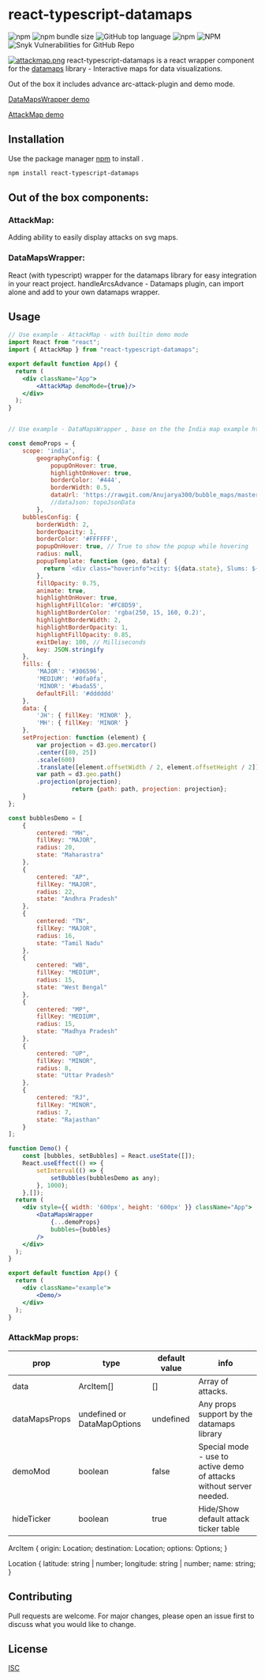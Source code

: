 # react-typescript-datamaps
![npm](https://img.shields.io/npm/v/react-typescript-datamaps) ![npm bundle size](https://img.shields.io/bundlephobia/min/react-typescript-datamaps) ![GitHub top language](https://img.shields.io/github/languages/top/orenef/react-typescript-datamaps) ![npm](https://img.shields.io/npm/dt/react-typescript-datamaps) ![NPM](https://img.shields.io/npm/l/react-typescript-datamaps) ![Snyk Vulnerabilities for GitHub Repo](https://img.shields.io/snyk/vulnerabilities/github/orenef/react-typescript-datamaps)

[![attackmap.png](https://i.postimg.cc/76vPqtDS/attackmap.png)](https://postimg.cc/KKNhNN1Y)
react-typescript-datamaps is a react wrapper component for the [datamaps](https://github.com/markmarkoh/datamaps) library - Interactive maps for data visualizations.

Out of the box it includes advance arc-attack-plugin and demo mode.

[DataMapsWrapper demo](https://codesandbox.io/s/react-typescript-datamaps-lgzbz)

[AttackMap demo](https://codesandbox.io/s/react-typescript-datamaps-2-l7ebe)
## Installation

Use the package manager [npm](https://www.npmjs.com/package/react-typescript-datamaps) to install .

```bash
npm install react-typescript-datamaps
```
## Out of the box components:

### AttackMap:
Adding ability to easily display attacks on svg maps.

### DataMapsWrapper:
React (with typescript) wrapper for the datamaps library for easy integration in your react project.
handleArcsAdvance - Datamaps plugin, can import alone and add to your own datamaps wrapper.

## Usage

```jsx
// Use example - AttackMap - with builtin demo mode
import React from "react";
import { AttackMap } from "react-typescript-datamaps";

export default function App() {
  return (
	<div className="App">
		<AttackMap demoMode={true}/>
	</div>
  );
}


// Use example - DataMapsWrapper , base on the the India map example https://github.com/markmarkoh/datamaps 

const demoProps = {
	scope: 'india',
		geographyConfig: {
			popupOnHover: true,
			highlightOnHover: true,
			borderColor: '#444',
			borderWidth: 0.5,
			dataUrl: 'https://rawgit.com/Anujarya300/bubble_maps/master/data/geography-data/india.topo.json'
			//dataJson: topoJsonData
		},
	bubblesConfig: {
		borderWidth: 2,
		borderOpacity: 1,
		borderColor: '#FFFFFF',
		popupOnHover: true, // True to show the popup while hovering
		radius: null,
		popupTemplate: function (geo, data) {
		  return `<div class="hoverinfo">city: ${data.state}, Slums: ${data.radius}%</div>`;
		},
		fillOpacity: 0.75,
		animate: true,
		highlightOnHover: true,
		highlightFillColor: '#FC8D59',
		highlightBorderColor: 'rgba(250, 15, 160, 0.2)',
		highlightBorderWidth: 2,
		highlightBorderOpacity: 1,
		highlightFillOpacity: 0.85,
		exitDelay: 100, // Milliseconds
		key: JSON.stringify
	},
	fills: {
		'MAJOR': '#306596',
		'MEDIUM': '#0fa0fa',
		'MINOR': '#bada55',
		defaultFill: '#dddddd'
	},
	data: {
		'JH': { fillKey: 'MINOR' },
		'MH': { fillKey: 'MINOR' }
	},
	setProjection: function (element) {
		var projection = d3.geo.mercator()
		.center([80, 25])
		.scale(600)
		.translate([element.offsetWidth / 2, element.offsetHeight / 2]);
		var path = d3.geo.path()
		.projection(projection);
	  			  return {path: path, projection: projection};
	}
};

const bubblesDemo = [
	{
		centered: "MH",
		fillKey: "MAJOR",
		radius: 20,
		state: "Maharastra"
	},
	{
		centered: "AP",
		fillKey: "MAJOR",
		radius: 22,
		state: "Andhra Pradesh"
	},
	{
		centered: "TN",
		fillKey: "MAJOR",
		radius: 16,
		state: "Tamil Nadu"
	},
	{
		centered: "WB",
		fillKey: "MEDIUM",
		radius: 15,
		state: "West Bengal"
	},
	{
		centered: "MP",
		fillKey: "MEDIUM",
		radius: 15,
		state: "Madhya Pradesh"
	},
	{
		centered: "UP",
		fillKey: "MINOR",
		radius: 8,
		state: "Uttar Pradesh"
	},
	{
		centered: "RJ",
		fillKey: "MINOR",
		radius: 7,
		state: "Rajasthan"
	}
];

function Demo() {
	const [bubbles, setBubbles] = React.useState([]);
	React.useEffect(() => {
		setInterval(() => {
			setBubbles(bubblesDemo as any);
		}, 1000);
	},[]);
  return (
	<div style={{ width: '600px', height: '600px' }} className="App">
		<DataMapsWrapper
			{...demoProps}
			bubbles={bubbles}
		/>
	</div>
  );
}

export default function App() {
  return (
	<div className="example">
		<Demo/>
	</div>
  );
}

```

### AttackMap props:
prop | type | default value | info
--- | --- | --- | ---
data | ArcItem[] | [] | Array of attacks.
dataMapsProps| undefined or DataMapOptions | undefined | Any props support by the datamaps library
demoMod | boolean | false | Special mode - use to active demo of attacks without server needed.
hideTicker | boolean | true | Hide/Show default attack ticker table 

ArcItem {
	origin: Location;
	destination: Location;
	options: Options;
}

Location {
	latitude: string | number;
	longitude: string | number;
	name: string;
}

## Contributing
Pull requests are welcome. For major changes, please open an issue first to discuss what you would like to change.

## License
[ISC](https://choosealicense.com/licenses/isc/)
